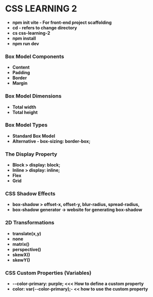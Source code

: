 # **CSS LEARNING 2**

* **npm init vite - For front-end project scaffolding**
* **cd - refers to change directory**
* **cs css-learning-2**
* **npm install**
* **npm run dev**



### **Box Model Components**

* **Content**
* **Padding**
* **Border**
* **Margin**



### **Box Model Dimensions**

* **Total width**
* **Total height**



### **Box Model Types**

* **Standard Box Model**
* **Alternative - box-sizing: border-box;**



### **The Display Property**

* **Block > display: block;**
* **Inline > display: inline;**
* **Flex**
* **Grid**



### **CSS Shadow Effects**

* **box-shadow > offset-x, offset-y, blur-radius, spread-radius,** 
* **box-shadow generator -> website for generating box-shadow**



### **2D Transformations**

* **translate(x,y)**
* **none**
* **matrix()**
* **perspective()**
* **skewX()**
* **skewY()**



### **CSS Custom Properties (Variables)**

* **--color-primary: purple; <<< How to define a custom property**
* **color: var(--color-primary);- << how to use the custom property**
